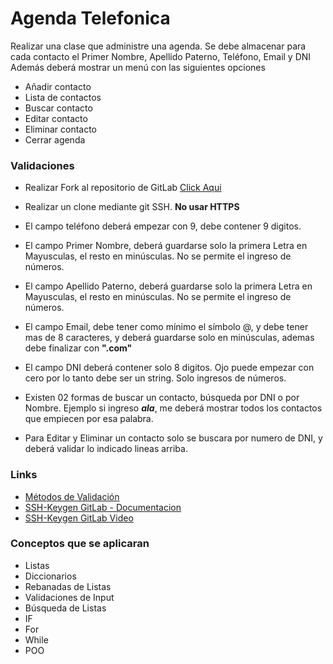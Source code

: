 
# Agenda Telefonica

Realizar una clase que administre una agenda. Se debe almacenar para cada contacto el Primer Nombre, Apellido Paterno, Teléfono, Email y DNI  Además deberá mostrar un menú con las siguientes opciones

-   Añadir contacto
-   Lista de contactos
-   Buscar contacto 
-   Editar contacto
-   Eliminar contacto
-   Cerrar agenda

### Validaciones
- Realizar Fork al repositorio de GitLab [Click Aqui](https://gitlab.com/pachaqtec_backend/challengue_week_04.git)

- Realizar un clone mediante git SSH. **No usar HTTPS**

- El campo teléfono deberá empezar con 9, debe contener 9 digitos.
- El campo Primer Nombre, deberá guardarse solo la primera Letra en Mayusculas, el resto en minúsculas. No se permite el ingreso de números.
- El campo Apellido Paterno, deberá guardarse solo la primera Letra en Mayusculas, el resto en minúsculas. No se permite el ingreso de números.
- El campo Email, debe tener como mínimo el símbolo @, y debe tener mas de 8 caracteres, y deberá guardarse solo en minúsculas, ademas debe finalizar con **".com"**
- El campo DNI deberá contener solo 8 digitos. Ojo puede empezar con cero por lo tanto debe ser un string. Solo ingresos de números.
- Existen 02 formas de buscar un contacto, búsqueda por DNI o por Nombre. Ejemplo si ingreso ***ala***, me deberá mostrar todos los contactos que empiecen por esa palabra.
- Para Editar y Eliminar un contacto solo se buscara por numero de DNI, y deberá validar lo indicado lineas arriba.

### Links
- [Métodos de Validación](https://uniwebsidad.com/libros/python/capitulo-6/metodos-de-validacion)
- [SSH-Keygen GitLab - Documentacion](https://docs.gitlab.com/ee/ssh/)
- [SSH-Keygen GitLab Video](https://www.youtube.com/watch?v=j-zmv-ITQb8)

### Conceptos que se aplicaran

-	Listas
-	Diccionarios
-	Rebanadas de Listas
-	Validaciones de Input
-	Búsqueda de Listas
-	IF
-	For
-	While
-	POO